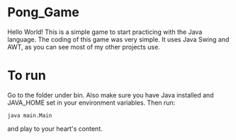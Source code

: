 # Pong_Game

Hello World! This is a simple game to start practicing with the Java language. The coding of this 
game was very simple. It uses Java Swing and AWT, as you can see most of my other projects use. 

# To run
Go to the folder under bin. Also make sure you have Java installed and JAVA_HOME set in your environment variables. Then run:
```
java main.Main
 ```
 and play to your heart's content.
